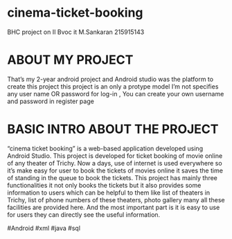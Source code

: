 # cinema-ticket-booking
BHC project on II Bvoc it M.Sankaran 215915143

# ABOUT MY PROJECT
That’s my 2-year android project and Android studio was the platform to create this project this project is an only a protype model I’m not specifies any user name OR password for log-in , You can create your own username and password in register page

# BASIC INTRO ABOUT THE PROJECT
“cinema ticket booking” is a web-based application developed using 
Android Studio. This project is developed for ticket booking of movie online of any 
theater of Trichy. Now a days, use of internet is used everywhere so it’s make easy 
for user to book the tickets of movies online it saves the time of standing in the queue 
to book the tickets.
This project has mainly three functionalities it not only books the tickets but it 
also provides some information to users which can be helpful to them like list of
theaters in Trichy, list of phone numbers of these theaters, photo gallery many all these 
facilities are provided here. And the most important part is it is easy to use for users
they can directly see the useful information.

#Android #xml #java #sql
